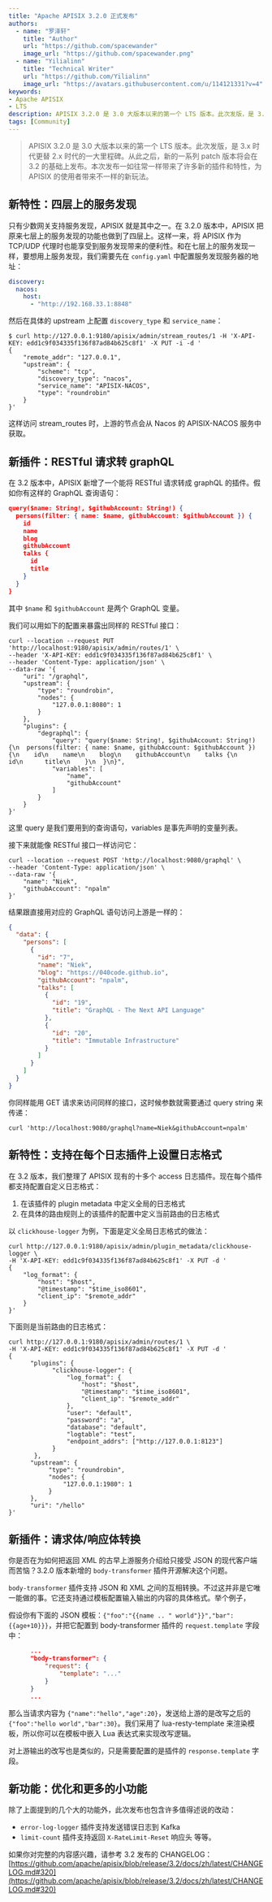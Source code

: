```yaml
---
title: "Apache APISIX 3.2.0 正式发布"
authors:
  - name: "罗泽轩"
    title: "Author"
    url: "https://github.com/spacewander"
    image_url: "https://github.com/spacewander.png"
  - name: "Yilialinn"
    title: "Technical Writer"
    url: "https://github.com/Yilialinn"
    image_url: "https://avatars.githubusercontent.com/u/114121331?v=4"
keywords: 
- Apache APISIX
- LTS
description: APISIX 3.2.0 是 3.0 大版本以来的第一个 LTS 版本。此次发版，是 3.x 时代更替 2.x 时代的一大里程碑。从此之后，新的一系列 patch 版本将会在 3.2 的基础上发布。本次发布一如往常一样带来了许多新的插件和特性，为 APISIX 的使用者带来不一样的新玩法。
tags: [Community]
---
```


> APISIX 3.2.0 是 3.0 大版本以来的第一个 LTS 版本。此次发版，是 3.x 时代更替 2.x 时代的一大里程碑。从此之后，新的一系列 patch 版本将会在 3.2 的基础上发布。本次发布一如往常一样带来了许多新的插件和特性，为 APISIX 的使用者带来不一样的新玩法。

<!--truncate-->

## 新特性：四层上的服务发现

只有少数网关支持服务发现，APISIX 就是其中之一。在 3.2.0 版本中，APISIX 把原来七层上的服务发现的功能也做到了四层上。这样一来，将 APISIX 作为 TCP/UDP 代理时也能享受到服务发现带来的便利性。和在七层上的服务发现一样，要想用上服务发现，我们需要先在 `config.yaml` 中配置服务发现服务器的地址：

```yaml
discovery:
  nacos:
    host:
      - "http://192.168.33.1:8848"
```

然后在具体的 upstream 上配置 `discovery_type` 和 `service_name`：

```shell
$ curl http://127.0.0.1:9180/apisix/admin/stream_routes/1 -H 'X-API-KEY: edd1c9f034335f136f87ad84b625c8f1' -X PUT -i -d '
{
    "remote_addr": "127.0.0.1",
    "upstream": {
        "scheme": "tcp",
        "discovery_type": "nacos",
        "service_name": "APISIX-NACOS",
        "type": "roundrobin"
    }
}'
```

这样访问 stream_routes 时，上游的节点会从 Nacos 的 APISIX-NACOS 服务中获取。

## 新插件：RESTful 请求转 graphQL

在 3.2 版本中，APISIX 新增了一个能将 RESTful 请求转成 graphQL 的插件。假如你有这样的 GraphQL 查询语句：

```json
query($name: String!, $githubAccount: String!) {
  persons(filter: { name: $name, githubAccount: $githubAccount }) {
    id
    name
    blog
    githubAccount
    talks {
      id
      title
    }
  }
}
```

其中 `$name` 和 `$githubAccount` 是两个 GraphQL 变量。

我们可以用如下的配置来暴露出同样的 RESTful 接口：

```shell
curl --location --request PUT 'http://localhost:9180/apisix/admin/routes/1' \
--header 'X-API-KEY: edd1c9f034335f136f87ad84b625c8f1' \
--header 'Content-Type: application/json' \
--data-raw '{
    "uri": "/graphql",
    "upstream": {
        "type": "roundrobin",
        "nodes": {
            "127.0.0.1:8080": 1
        }
    },
    "plugins": {
        "degraphql": {
            "query": "query($name: String!, $githubAccount: String!) {\n  persons(filter: { name: $name, githubAccount: $githubAccount }) {\n    id\n    name\n    blog\n    githubAccount\n    talks {\n      id\n      title\n    }\n  }\n}",
            "variables": [
                "name",
                "githubAccount"
            ]
        }
    }
}'
```

这里 query 是我们要用到的查询语句，variables 是事先声明的变量列表。

接下来就能像 RESTful 接口一样访问它：

```shell
curl --location --request POST 'http://localhost:9080/graphql' \
--header 'Content-Type: application/json' \
--data-raw '{
    "name": "Niek",
    "githubAccount": "npalm"
}'
```

结果跟直接用对应的 GraphQL 语句访问上游是一样的：

```json
{
  "data": {
    "persons": [
      {
        "id": "7",
        "name": "Niek",
        "blog": "https://040code.github.io",
        "githubAccount": "npalm",
        "talks": [
          {
            "id": "19",
            "title": "GraphQL - The Next API Language"
          },
          {
            "id": "20",
            "title": "Immutable Infrastructure"
          }
        ]
      }
    ]
  }
}
```

你同样能用 GET 请求来访问同样的接口，这时候参数就需要通过 query string 来传递：

```
curl 'http://localhost:9080/graphql?name=Niek&githubAccount=npalm'
```

## 新特性：支持在每个日志插件上设置日志格式

在 3.2 版本，我们整理了 APISIX 现有的十多个 access 日志插件。现在每个插件都支持配置自定义日志格式：

1. 在该插件的 plugin metadata 中定义全局的日志格式
2. 在具体的路由规则上的该插件的配置中定义当前路由的日志格式

以 `clickhouse-logger` 为例，下面是定义全局日志格式的做法：

```shell
curl http://127.0.0.1:9180/apisix/admin/plugin_metadata/clickhouse-logger \
-H 'X-API-KEY: edd1c9f034335f136f87ad84b625c8f1' -X PUT -d '
{
    "log_format": {
        "host": "$host",
        "@timestamp": "$time_iso8601",
        "client_ip": "$remote_addr"
    }
}'
```

下面则是当前路由的日志格式：

```shell
curl http://127.0.0.1:9180/apisix/admin/routes/1 \
-H 'X-API-KEY: edd1c9f034335f136f87ad84b625c8f1' -X PUT -d '
{
      "plugins": {
            "clickhouse-logger": {
                "log_format": {
                    "host": "$host",
                    "@timestamp": "$time_iso8601",
                    "client_ip": "$remote_addr"
                },
                "user": "default",
                "password": "a",
                "database": "default",
                "logtable": "test",
                "endpoint_addrs": ["http://127.0.0.1:8123"]
            }
       },
      "upstream": {
           "type": "roundrobin",
           "nodes": {
               "127.0.0.1:1980": 1
           }
      },
      "uri": "/hello"
}'

```

## 新插件：请求体/响应体转换

你是否在为如何把返回 XML 的古早上游服务介绍给只接受 JSON 的现代客户端而苦恼？3.2.0 版本新增的 `body-transformer` 插件开源解决这个问题。

`body-transformer` 插件支持 JSON 和 XML 之间的互相转换。不过这并非是它唯一能做的事。它还支持通过模板配置输入输出的内容的具体格式。举个例子，

假设你有下面的 JSON 模板：`{"foo":"{{name .. " world"}}","bar":{{age+10}}}`，并把它配置到 body-transformer 插件的 `request.template` 字段中：

```json
      ...
      "body-transformer": {
          "request": {
              "template": "..."
          }
      }
      ...
```

那么当请求内容为 `{"name":"hello","age":20}`，发送给上游的是改写之后的 `{"foo":"hello world","bar":30}`。我们采用了 lua-resty-template 来渲染模板，所以你可以在模板中嵌入 Lua 表达式来实现改写逻辑。

对上游输出的改写也是类似的，只是需要配置的是插件的 `response.template` 字段。

## 新功能：优化和更多的小功能

除了上面提到的几个大的功能外，此次发布也包含许多值得述说的改动：

* `error-log-logger` 插件支持发送错误日志到 Kafka
* `limit-count` 插件支持返回 `X-RateLimit-Reset` 响应头
等等。

如果你对完整的内容感兴趣，请参考 3.2 发布的 CHANGELOG：[https://github.com/apache/apisix/blob/release/3.2/docs/zh/latest/CHANGELOG.md#320](https://github.com/apache/apisix/blob/release/3.2/docs/zh/latest/CHANGELOG.md#320)
